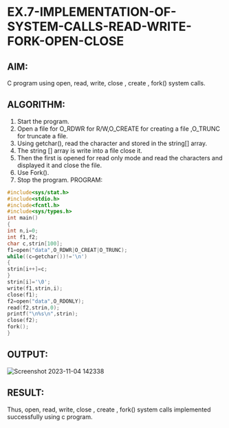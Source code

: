 # EX.7-IMPLEMENTATION-OF-SYSTEM-CALLS-READ-WRITE-FORK-OPEN-CLOSE

## AIM:

C program using open, read, write, close , create , fork() system calls.

## ALGORITHM:
1. Start the program.
2. Open a file for O_RDWR for R/W,O_CREATE for creating a file ,O_TRUNC for truncate a file.
3. Using getchar(), read the character and stored in the string[] array.
4. The string [] array is write into a file close it.
5. Then the first is opened for read only mode and read the characters and displayed it and close 
   the file.
6. Use Fork().
7. Stop the program.
PROGRAM:
```c
#include<sys/stat.h> 
#include<stdio.h> 
#include<fcntl.h> 
#include<sys/types.h> 
int main() 
{ 
int n,i=0; 
int f1,f2; 
char c,strin[100]; 
f1=open("data",O_RDWR|O_CREAT|O_TRUNC); 
while((c=getchar())!='\n') 
{ 
strin[i++]=c; 
} 
strin[i]='\0'; 
write(f1,strin,i); 
close(f1); 
f2=open("data",O_RDONLY); 
read(f2,strin,0); 
printf("\n%s\n",strin); 
close(f2); 
fork(); 
}


```
## OUTPUT:

![Screenshot 2023-11-04 142338](https://github.com/charumathiramesh/EX.7-IMPLEMENTATION-OF-SYSTEM-CALLS-READ-WRITE-FORK-OPEN-CLOSE/assets/120204455/d5241992-2d24-4b63-85b8-b5e146c4e282)
## RESULT:
Thus, open, read, write, close , create , fork() system calls implemented successfully using c program.
